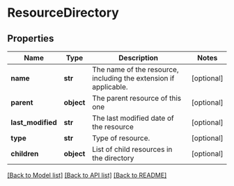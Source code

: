 # ResourceDirectory

## Properties
Name | Type | Description | Notes
------------ | ------------- | ------------- | -------------
**name** | **str** | The name of the resource, including the extension if applicable. | [optional] 
**parent** | **object** | The parent resource of this one | [optional] 
**last_modified** | **str** | The last modified date of the resource | [optional] 
**type** | **str** | Type of resource. | [optional] 
**children** | **object** | List of child resources in the directory | [optional] 

[[Back to Model list]](../README.md#documentation-for-models) [[Back to API list]](../README.md#documentation-for-api-endpoints) [[Back to README]](../README.md)

